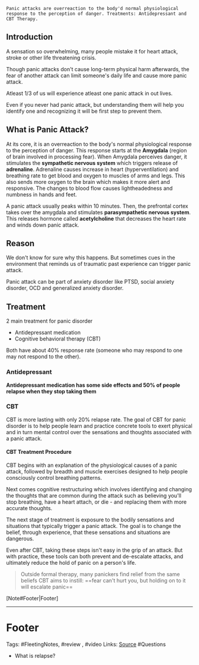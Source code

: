 `Panic attacks are overreaction to the body'd normal physiological response to the perception of danger. Treatments: Antidepressant and CBT Therapy. `

## Introduction
A sensation so overwhelming, many people mistake it for heart attack, stroke or other life threatening crisis. 

Though panic attacks don't cause long-term physical harm afterwards, the fear of another attack can limit someone's daily life and cause more panic attack.

Atleast 1/3 of us will experience atleast one panic attack in out lives. 

Even if you never had panic attack, but  understanding them will help you identify one  and recognizing it will be first step to prevent them.

## What is Panic Attack?
At its core, it is an overreaction to the body's  normal physiological response to the perception of danger. This response starts at the **Amygdala** (region of brain involved in processing fear). When Amygdala perceives danger, it stimulates the **sympathetic nervous system** which triggers release of **adrenaline**. Adrenaline causes increase  in heart (hyperventilation) and breathing rate to get blood and oxygen to muscles of arms and legs. This also sends more oxygen to the brain which makes it more alert and responsive. The changes to blood flow causes lightheadedness and numbness in hands and feet. 

A panic attack usually peaks within 10 minutes. Then, the prefrontal cortex takes over the amygdala and stimulates **parasympathetic nervous system**. This releases hormone called **acetylcholine** that decreases the heart rate and winds down panic attack. 

## Reason
We don't know for sure why this happens. But sometimes cues in the environment that reminds us of traumatic past experience can trigger panic attack. 

Panic attack can be part of anxiety disorder like PTSD, social anxiety disorder, OCD and generalized anxiety disorder. 

## Treatment
2 main treatment for panic disorder
- Antidepressant medication
- Cognitive behavioral therapy (CBT)

Both have about 40% response rate (someone who may respond to one may not respond to the other). 

### Antidepressant
**Antidepressant medication has some side effects and 50% of people relapse when they stop taking them** 

### CBT
CBT is more lasting with only 20% relapse rate. The goal of CBT for panic disorder is to help people learn and practice concrete tools to exert physical and in turn mental control over the sensations and thoughts associated with a panic attack. 

#### CBT Treatment Procedure
CBT begins with an explanation of the physiological causes of a panic attack, followed by breadth and muscle exercises designed to help people consciously control breathing patterns. 

Next comes cognitive restructuring which involves identifying and changing the thoughts that are common during the attack such as believing you'll stop breathing, have a heart attach, or die - and replacing them with more accurate thoughts.

The next stage of treatment is exposure to the bodily sensations and situations that typically trigger a panic attack. The goal is to change the belief, through experience, that these sensations and situations are dangerous. 

Even after CBT, taking these steps isn't easy in the grip of an attack. But with practice, these tools can both prevent and de-escalate attacks, and ultimately reduce the hold of panic on a person's life. 

> Outside formal  therapy, many panickers find relief from the same beliefs CBT aims to instill: ==fear can't hurt you, but holding on to it will escalate panic==


[Note#Footer|Footer]

---
# Footer
Tags: #FleetingNotes, #review , #video
Links: 
[Source](https://www.youtube.com/watch?edufilter=NULL&t=78s&v=IzFObkVRSV0&ab_channel=TED-Ed)
#Questions
- What is relapse?
<!--stackedit_data:
eyJoaXN0b3J5IjpbMTM4NjY3MDExOCwtNzQwMzk1ODcyLC0xNj
E1NTEyMjddfQ==
-->